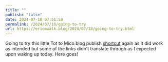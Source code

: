 ```yaml
---
title: ""
publish: "false"
date: 2024-07-18 07:51:58
permalink: /2024/07/18/going-to-try
url: https://ericmwalk.blog/2024/07/18/going-to-try.html
---
```


Going to try this little Tot to Mico.blog publish [shortcut](https://www.icloud.com/shortcuts/e6842d109c2d42d6b761f7f821993cc0) again as it did work as intended but some of the links didn’t translate through as I expected upon waking up today. Here goes!